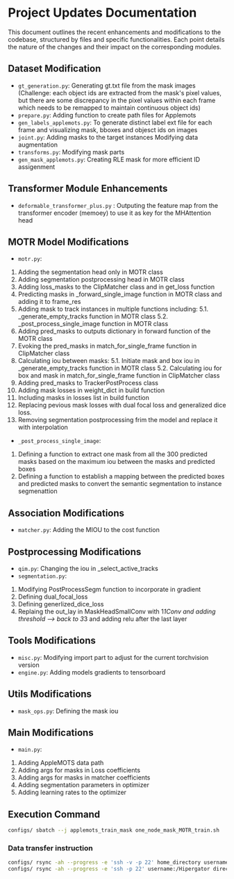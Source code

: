 # Project Updates Documentation
This document outlines the recent enhancements and modifications to the codebase, structured by files and specific functionalities. Each point details the nature of the changes and their impact on the corresponding modules.

## Dataset Modification
- `gt_generation.py`: Generating gt.txt file from the mask images (Challenge: each object ids are extracted from the mask's pixel values, but there are some discrepancy in the pixel values within each frame which needs to be remapped to maintain continuous object ids)
- `prepare.py`: Adding function to create path files for Applemots
- `gen_labels_applemots.py`: To generate distinct label ext file for each frame and visualizing mask, bboxes and objesct ids on images
- `joint.py`: Adding masks to the target instances Modifying data augmentation
- `transforms.py`: Modifying mask parts
- `gen_mask_applemots.py`: Creating RLE mask for more efficient ID assigenment 

## Transformer Module Enhancements
- `deformable_transformer_plus.py` : Outputing the feature map from the transformer encoder (memoey) to use it as key for the MHAttention head

## MOTR Model Modifications
- `motr.py`:
1. Adding the segmentation head only in MOTR class
2. Adding segmentation postprocessing head in MOTR class
3. Adding loss_masks to the ClipMatcher class and in get_loss function
4. Predicting masks in _forward_single_image function in MOTR class and adding it to frame_res
5. Adding mask to track instances in multiple functions including:
     5.1. _generate_empty_tracks function in MOTR class
     5.2. _post_process_single_image function in MOTR class
6. Adding pred_masks to outputs dictionary in forward function of the MOTR class
7. Evoking the pred_masks in match_for_single_frame function in ClipMatcher class
8. Calculating iou between masks:
     5.1. Initiate mask and box iou in _generate_empty_tracks function in MOTR class
     5.2. Calculating iou for box and mask in match_for_single_frame function in ClipMatcher class 
9. Adding pred_masks to TrackerPostProcess class 
10. Adding mask losses in weight_dict in build function
11. Including masks in losses list in build function
12. Replacing pevious mask losses with dual focal loss and generalized dice loss.
13. Removing segmentation postprocessing frim the model and replace it with interpolation

- `_post_process_single_image`:
1. Defining a function to extract one mask from all the 300 predicted masks based on the maximum iou between the masks and predicted boxes
2. Defining a function to establish a mapping between the predicted boxes and predicted masks to convert the semantic segmentation to instance segmenattion

## Association Modifications
- `matcher.py`: Adding the MIOU to the cost function

## Postprocessing Modifications
- `qim.py`: Changing the iou in _select_active_tracks
- `segmentation.py`: 
1. Modifying PostProcessSegm function to incorporate in gradient
2. Defining dual_focal_loss
3. Defining generlized_dice_loss
4. Replaing the out_lay in MaskHeadSmallConv with 1*1Conv and adding threshold --> back to 3*3 and adding relu after the last layer

## Tools Modifications
- `misc.py`: Modifying import part to adjust for the current torchvision version
- `engine.py`: Adding models gradients to tensorboard

## Utils Modifications
- `mask_ops.py`: Defining the mask iou 

## Main Modifications
- `main.py`:
1. Adding AppleMOTS data path
2. Adding args for masks in Loss coefficients
3. Adding args for masks in matcher coefficients
4. Adding segmentation parameters in optimizer
5. Adding learning rates to the optimizer

## Execution Command
```bash 
configs/ sbatch --j applemots_train_mask one_node_mask_MOTR_train.sh

```

### Data transfer instruction
```bash 
configs/ rsync -ah --progress -e 'ssh -v -p 22' home_directory username:hipergator directory
configs/ rsync -ah --progress -e 'ssh -p 22' username:/Hipergator directory /home directory
```
